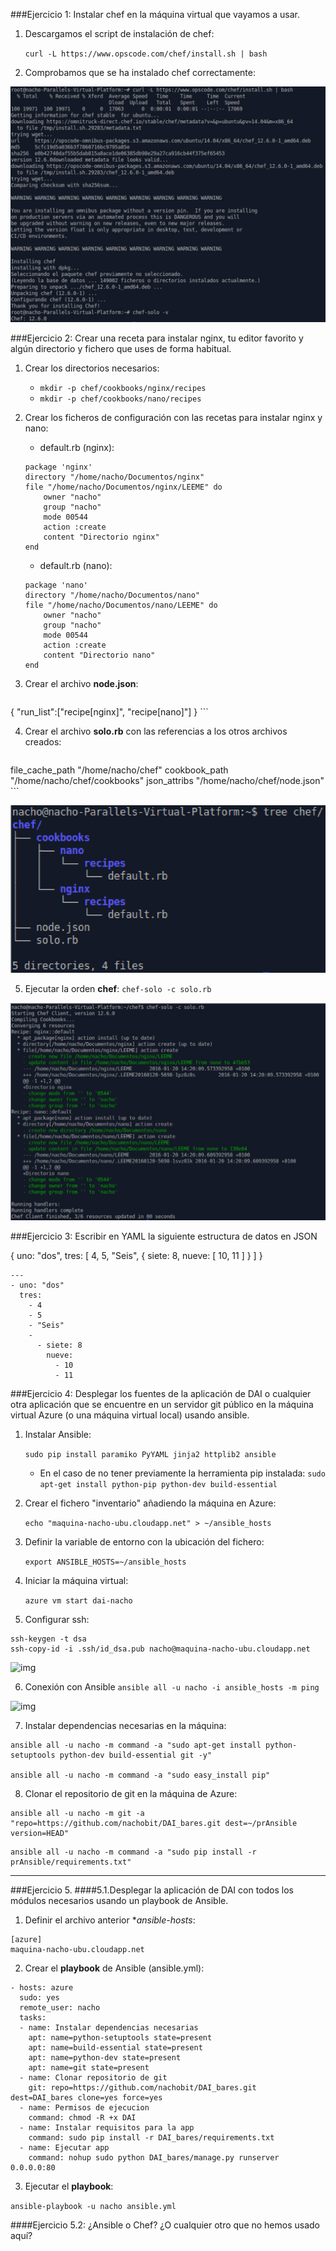 ###Ejercicio 1: Instalar chef en la máquina virtual que vayamos a usar.


1. Descargamos el script de instalación de chef:

	```curl -L https://www.opscode.com/chef/install.sh | bash```

2. Comprobamos que se ha instalado chef correctamente:

![img](https://github.com/nachobit/ETSIIT/blob/master/backup/IV1516/ejercicios/tema6/chef.png)


###Ejercicio 2: Crear una receta para instalar nginx, tu editor favorito y algún directorio y fichero que uses de forma habitual.

1. Crear los directorios necesarios:

	- ```mkdir -p chef/cookbooks/nginx/recipes```
	- ```mkdir -p chef/cookbooks/nano/recipes```
	
2. Crear los ficheros de configuración con las recetas para instalar nginx y nano:

	- default.rb (nginx):
	
	```
	package 'nginx'
	directory "/home/nacho/Documentos/nginx"
	file "/home/nacho/Documentos/nginx/LEEME" do
    	owner "nacho"
    	group "nacho"
    	mode 00544
    	action :create
    	content "Directorio nginx"
	end
	```
	
	
	- default.rb (nano):
	
	
	```
	package 'nano'
	directory "/home/nacho/Documentos/nano"
	file "/home/nacho/Documentos/nano/LEEME" do
    	owner "nacho"
    	group "nacho"
    	mode 00544
    	action :create
    	content "Directorio nano"
	end
	```

3. Crear el archivo **node.json**:

	```
{
    "run_list":["recipe[nginx]", "recipe[nano]"]
}
	```

4. Crear el archivo **solo.rb** con las referencias a los otros archivos creados:

	```
file_cache_path "/home/nacho/chef" 
cookbook_path "/home/nacho/chef/cookbooks" 
json_attribs "/home/nacho/chef/node.json" 
	```

![img](https://github.com/nachobit/ETSIIT/blob/master/backup/IV1516/ejercicios/tema6/chef1.png)

5. Ejecutar la orden **chef**:
	```chef-solo -c solo.rb ```

![img](https://github.com/nachobit/ETSIIT/blob/master/backup/IV1516/ejercicios/tema6/chef2.png)



###Ejercicio 3: Escribir en YAML la siguiente estructura de datos en JSON


{ uno: "dos", tres: [ 4, 5, "Seis", { siete: 8, nueve: [ 10, 11 ] } ] }

```
--- 
- uno: "dos" 
  tres: 
    - 4 
    - 5 
    - "Seis" 
    - 
      - siete: 8 
        nueve: 
          - 10 
          - 11 
```


###Ejercicio 4: Desplegar los fuentes de la aplicación de DAI o cualquier otra aplicación que se encuentre en un servidor git público en la máquina virtual Azure (o una máquina virtual local) usando ansible.


1. Instalar Ansible:

	``` sudo pip install paramiko PyYAML jinja2 httplib2 ansible ```
	* En el caso de no tener previamente la herramienta pip instalada:
	```sudo apt-get install python-pip python-dev build-essential ```
	
2. Crear el fichero "inventario" añadiendo la máquina en Azure:

	```echo "maquina-nacho-ubu.cloudapp.net" > ~/ansible_hosts```

3. Definir la variable de entorno con la ubicación del fichero:

	```export ANSIBLE_HOSTS=~/ansible_hosts```
	
4. Iniciar la máquina virtual:

	```azure vm start dai-nacho```
	
5. Configurar ssh:

``` 
ssh-keygen -t dsa 
ssh-copy-id -i .ssh/id_dsa.pub nacho@maquina-nacho-ubu.cloudapp.net 
```
![img](https://github.com/nachobit/ETSIIT/blob/master/backup/IV1516/ejercicios/tema6/ssh2.png)

6. Conexión con Ansible
``` ansible all -u nacho -i ansible_hosts -m ping ```

![img](https://github.com/nachobit/ETSIIT/blob/master/backup/IV1516/ejercicios/tema6/ansible.png)

7. Instalar dependencias necesarias en la máquina:

```
ansible all -u nacho -m command -a "sudo apt-get install python-setuptools python-dev build-essential git -y"

ansible all -u nacho -m command -a "sudo easy_install pip" 
```

8. Clonar el repositorio de git en la máquina de Azure:

```
ansible all -u nacho -m git -a "repo=https://github.com/nachobit/DAI_bares.git dest=~/prAnsible version=HEAD"
```
```
ansible all -u nacho -m command -a "sudo pip install -r prAnsible/requirements.txt"
```

---


###Ejercicio 5. 
####5.1.Desplegar la aplicación de DAI con todos los módulos necesarios usando un playbook de Ansible.

1. Definir el archivo anterior **ansible-hosts*:

```
[azure]
maquina-nacho-ubu.cloudapp.net
```

2. Crear el **playbook** de Ansible (ansible.yml):

```
- hosts: azure
  sudo: yes
  remote_user: nacho
  tasks:
  - name: Instalar dependencias necesarias 
    apt: name=python-setuptools state=present
    apt: name=build-essential state=present
    apt: name=python-dev state=present
    apt: name=git state=present
  - name: Clonar repositorio de git
    git: repo=https://github.com/nachobit/DAI_bares.git  dest=DAI_bares clone=yes force=yes
  - name: Permisos de ejecucion
    command: chmod -R +x DAI
  - name: Instalar requisitos para la app
    command: sudo pip install -r DAI_bares/requirements.txt
  - name: Ejecutar app
    command: nohup sudo python DAI_bares/manage.py runserver 0.0.0.0:80
```
3. Ejecutar el **playbook**:

```ansible-playbook -u nacho ansible.yml```

####Ejercicio 5.2: ¿Ansible o Chef? ¿O cualquier otro que no hemos usado aquí?

